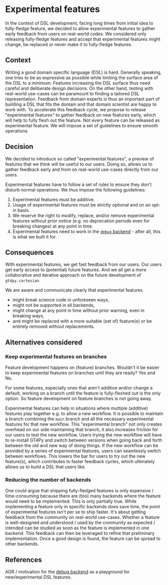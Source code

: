 # Experimental features

In the context of DSL development, facing long times from initial idea to fully-fledge feature, we decided to allow experimental features to gather early feedback from users on real-world codes. We considered only releasing fully-fledge features and accept that experimental features might change, be replaced or never make it to fully-fledge features.

## Context

Writing a good domain specific language (DSL) is hard. Generally speaking, one tries to be as expressive as possible while limiting the surface area of the DSL to a minimum. Features increasing the DSL surface thus need careful and deliberate design decisions. On the other hand, testing with real-world use-cases can be paramount to finding a tailored DSL representation. Feedback from domain experts is thus an important part of building a DSL that fits the domain and that domain scientist are happy to work with. To accelerate this feedback cycle, we propose to release "experimental features" to gather feedback on new features early, which will help to fully flesh out the feature. Not every feature can be released as experimental feature. We will impose a set of guidelines to ensure smooth operations.

## Decision

We decided to introduce so called "experimental features", a preview of features that we think will be useful to our users. Doing so, allows us to gather feedback early and from on real-world use-cases directly from our users.

Experimental features have to follow a set of rules to ensure they don't disturb normal operations. We thus impose the following guidelines:

1. Experimental features must be additive.
2. Usage of experimental features must be strictly optional and on an opt-in basis.
3. We reserve the right to modify, replace, and/or remove experimental features without prior notice (e.g. no deprecation periods even for breaking changes) at any point in time.
4. Experimental features need to work in the [`debug` backend](./backend-debug.md) - after all, this is what we built it for.

## Consequences

With experimental features, we get fast feedback from our users. Our users get early access to (potential) future features. And we all get a more collaborative and iterative approach on the future development of `gt4py.cartesian`.

We are aware and communicate clearly that experimental features

- might break science code in unforeseen ways,
- might not be supported in all backends,
- might change at any point in time without prior warning, even in breaking ways,
- and might be replaced with a more suitable (set of) feature(s) or be entirely removed without replacements.

## Alternatives considered

### Keep experimental features on branches

Feature development happens on (feature) branches. Wouldn't it be easier to keep experimental features on branches until they are ready? Yes and No.

For some features, especially ones that aren't additive and/or change a default, working on a branch until the feature is fully-fleshed out is the only option. So feature development on feature branches is not going away.

Experimental features can help in situations where multiple (additive) features play together e.g. to allow a new workflow. It is possible to maintain a branch combining the `main` branch and all the necessary experimental features for that new workflow. This "experimental branch" not only creates overhead on our side maintaining that branch, it also increases friction for our users to test the new workflow. Users trying the new workflow will have to re-install GT4Py and switch between versions when going back and forth between the old and new way of doing things. If the new workflow can be provided by a series of experimental features, users can seamlessly switch between workflows. This lowers the bar for users to try out the new feature(s), which contributes to faster feedback cycles, which ultimately allows us to build a DSL that users like.

### Reducing the number of backends

One could argue that shipping fully-fledged features is only expensive / time-consuming because there are (too) many backends where the feature would need to be implemented. This is only partially true. While implementing a feature only in specific backends does save time, the point of experimental features isn't per se to ship faster. It's about getting feedback from the community on real-world use-cases. Whether a feature is well-designed and understood / used by the community as expected / intended can be studied as soon as the feature is implemented in one backend. This feedback can then be leveraged to refine that preliminary implementation. Once a good design is found, the feature can be spread to other backends.

## References

ADR / motivation for the [debug backend](./backend-debug.md) as a playground for new/experimental DSL features.
